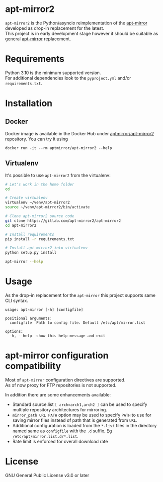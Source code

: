 # apt-mirror2

`apt-mirror2` is the Python/asyncio reimplementation of the [apt-mirror](https://github.com/apt-mirror/apt-mirror) developed as drop-in replacement for the latest.  
This project is in early development stage however it should be suitable as general [apt-mirror](https://github.com/apt-mirror/apt-mirror) replacement.

# Requirements

Python 3.10 is the minimum supported version.  
For additional dependencies look to the `pyproject.yml` and/or `requirements.txt`.

# Installation
## Docker

Docker image is available in the Docker Hub under [aptmirror/apt-mirror2](https://hub.docker.com/repository/docker/aptmirror/apt-mirror2) repository.
You can try it using

```
docker run -it --rm aptmirror/apt-mirror2 --help
```

## Virtualenv

It's possible to use `apt-mirror2` from the virtualenv:

```bash
# Let's work in the home folder
cd

# Create virtualenv
virtualenv ~/venv/apt-mirror2
source ~/venv/apt-mirror2/bin/activate

# Clone apt-mirror2 source code
git clone https://gitlab.com/apt-mirror2/apt-mirror2
cd apt-mirror2

# Install requirements
pip install -r requirements.txt

# Install apt-mirror2 into virtualenv
python setup.py install

apt-mirror --help
```

# Usage

As the drop-in replacement for the `apt-mirror` this project supports same CLI syntax.

```
usage: apt-mirror [-h] [configfile]

positional arguments:
  configfile  Path to config file. Default /etc/apt/mirror.list

options:
  -h, --help  show this help message and exit
```

# apt-mirror configuration compatibility

Most of `apt-mirror` configuration directives are supported.  
As of now proxy for FTP repositories is not supported.  

In addition there are some enhancements available:

- Standard source.list `[ arch=arch1,arch2 ]` can be used to specify multiple repository architectures for mirroring.
- `mirror_path URL PATH` option may be used to specify `PATH` to use for saving mirror files instead of path that is generated from `URL`.
- Additional configuration is loaded from the `*.list` files in the directory named same as `configfile` with the `.d` suffix. Eg `/etc/apt/mirror.list.d/*.list`.
- Rate limit is enforced for overall download rate

# License

GNU General Public License v3.0 or later
